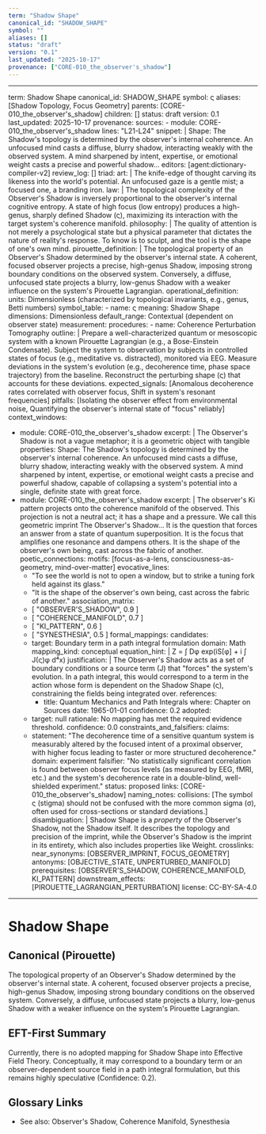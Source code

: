```yaml
---
term: "Shadow Shape"
canonical_id: "SHADOW_SHAPE"
symbol: ""
aliases: []
status: "draft"
version: "0.1"
last_updated: "2025-10-17"
provenance: ["CORE-010_the_observer's_shadow"]
---
```


---
term: Shadow Shape
canonical_id: SHADOW_SHAPE
symbol: ς
aliases: [Shadow Topology, Focus Geometry]
parents: [CORE-010_the_observer's_shadow]
children: []
status: draft
version: 0.1
last_updated: 2025-10-17
provenance:
  sources:
    - module: CORE-010_the_observer's_shadow
      lines: "L21-L24"
      snippet: |
        Shape: The Shadow's topology is determined by the observer's internal coherence. An unfocused mind casts a diffuse, blurry shadow, interacting weakly with the observed system. A mind sharpened by intent, expertise, or emotional weight casts a precise and powerful shadow...
  editors: [agent:dictionary-compiler-v2]
  review_log: []
triad:
  art: |
    The knife-edge of thought carving its likeness into the world's potential. An unfocused gaze is a gentle mist; a focused one, a branding iron.
  law: |
    The topological complexity of the Observer's Shadow is inversely proportional to the observer's internal cognitive entropy. A state of high focus (low entropy) produces a high-genus, sharply defined Shadow (ς), maximizing its interaction with the target system's coherence manifold.
  philosophy: |
    The quality of attention is not merely a psychological state but a physical parameter that dictates the nature of reality's response. To know is to sculpt, and the tool is the shape of one's own mind.
pirouette_definition: |
  The topological property of an Observer's Shadow determined by the observer's internal state. A coherent, focused observer projects a precise, high-genus Shadow, imposing strong boundary conditions on the observed system. Conversely, a diffuse, unfocused state projects a blurry, low-genus Shadow with a weaker influence on the system's Pirouette Lagrangian.
operational_definition:
  units: Dimensionless (characterized by topological invariants, e.g., genus, Betti numbers)
  symbol_table:
    - name: ς
      meaning: Shadow Shape
      dimensions: Dimensionless
      default_range: Contextual (dependent on observer state)
  measurement:
    procedures:
      - name: Coherence Perturbation Tomography
        outline: |
          Prepare a well-characterized quantum or mesoscopic system with a known Pirouette Lagrangian (e.g., a Bose-Einstein Condensate). Subject the system to observation by subjects in controlled states of focus (e.g., meditative vs. distracted), monitored via EEG. Measure deviations in the system's evolution (e.g., decoherence time, phase space trajectory) from the baseline. Reconstruct the perturbing shape (ς) that accounts for these deviations.
        expected_signals: [Anomalous decoherence rates correlated with observer focus, Shift in system's resonant frequencies]
        pitfalls: [Isolating the observer effect from environmental noise, Quantifying the observer's internal state of "focus" reliably]
context_windows:
  - module: CORE-010_the_observer's_shadow
    excerpt: |
      The Observer's Shadow is not a vague metaphor; it is a geometric object with tangible properties: Shape: The Shadow's topology is determined by the observer's internal coherence. An unfocused mind casts a diffuse, blurry shadow, interacting weakly with the observed system. A mind sharpened by intent, expertise, or emotional weight casts a precise and powerful shadow, capable of collapsing a system's potential into a single, definite state with great force.
  - module: CORE-010_the_observer's_shadow
    excerpt: |
      The observer's Ki pattern projects onto the coherence manifold of the observed. This projection is not a neutral act; it has a shape and a pressure. We call this geometric imprint The Observer's Shadow... It is the question that forces an answer from a state of quantum superposition. It is the focus that amplifies one resonance and dampens others. It is the shape of the observer's own being, cast across the fabric of another.
poetic_connections:
  motifs: [focus-as-a-lens, consciousness-as-geometry, mind-over-matter]
  evocative_lines:
    - "To see the world is not to open a window, but to strike a tuning fork held against its glass."
    - "It is the shape of the observer's own being, cast across the fabric of another."
  association_matrix:
    - [ "OBSERVER'S_SHADOW", 0.9 ]
    - [ "COHERENCE_MANIFOLD", 0.7 ]
    - [ "KI_PATTERN", 0.6 ]
    - [ "SYNESTHESIA", 0.5 ]
formal_mappings:
  candidates:
    - target: Boundary term in a path integral formulation
      domain: Math
      mapping_kind: conceptual
      equation_hint: |
        Z = ∫ Dφ exp(iS[φ] + i ∫ J(ς)φ d⁴x)
      justification: |
        The Observer's Shadow acts as a set of boundary conditions or a source term (J) that "forces" the system's evolution. In a path integral, this would correspond to a term in the action whose form is dependent on the Shadow Shape (ς), constraining the fields being integrated over.
      references:
        - title: Quantum Mechanics and Path Integrals
          where: Chapter on Sources
          date: 1965-01-01
      confidence: 0.2
  adopted:
    - target: null
      rationale: No mapping has met the required evidence threshold.
      confidence: 0.0
constraints_and_falsifiers:
  claims:
    - statement: "The decoherence time of a sensitive quantum system is measurably altered by the focused intent of a proximal observer, with higher focus leading to faster or more structured decoherence."
      domain: experiment
      falsifier: "No statistically significant correlation is found between observer focus levels (as measured by EEG, fMRI, etc.) and the system's decoherence rate in a double-blind, well-shielded experiment."
      status: proposed
      links: [CORE-010_the_observer's_shadow]
naming_notes:
  collisions: [The symbol ς (stigma) should not be confused with the more common sigma (σ), often used for cross-sections or standard deviations.]
  disambiguation: |
    Shadow Shape is a *property* of the Observer's Shadow, not the Shadow itself. It describes the topology and precision of the imprint, while the Observer's Shadow is the imprint in its entirety, which also includes properties like Weight.
crosslinks:
  near_synonyms: [OBSERVER_IMPRINT, FOCUS_GEOMETRY]
  antonyms: [OBJECTIVE_STATE, UNPERTURBED_MANIFOLD]
  prerequisites: [OBSERVER'S_SHADOW, COHERENCE_MANIFOLD, KI_PATTERN]
  downstream_effects: [PIROUETTE_LAGRANGIAN_PERTURBATION]
license: CC-BY-SA-4.0
---

# Shadow Shape

## Canonical (Pirouette)
The topological property of an Observer's Shadow determined by the observer's internal state. A coherent, focused observer projects a precise, high-genus Shadow, imposing strong boundary conditions on the observed system. Conversely, a diffuse, unfocused state projects a blurry, low-genus Shadow with a weaker influence on the system's Pirouette Lagrangian.

## EFT-First Summary
Currently, there is no adopted mapping for Shadow Shape into Effective Field Theory. Conceptually, it may correspond to a boundary term or an observer-dependent source field in a path integral formulation, but this remains highly speculative (Confidence: 0.2).

## Glossary Links
- See also: Observer's Shadow, Coherence Manifold, Synesthesia